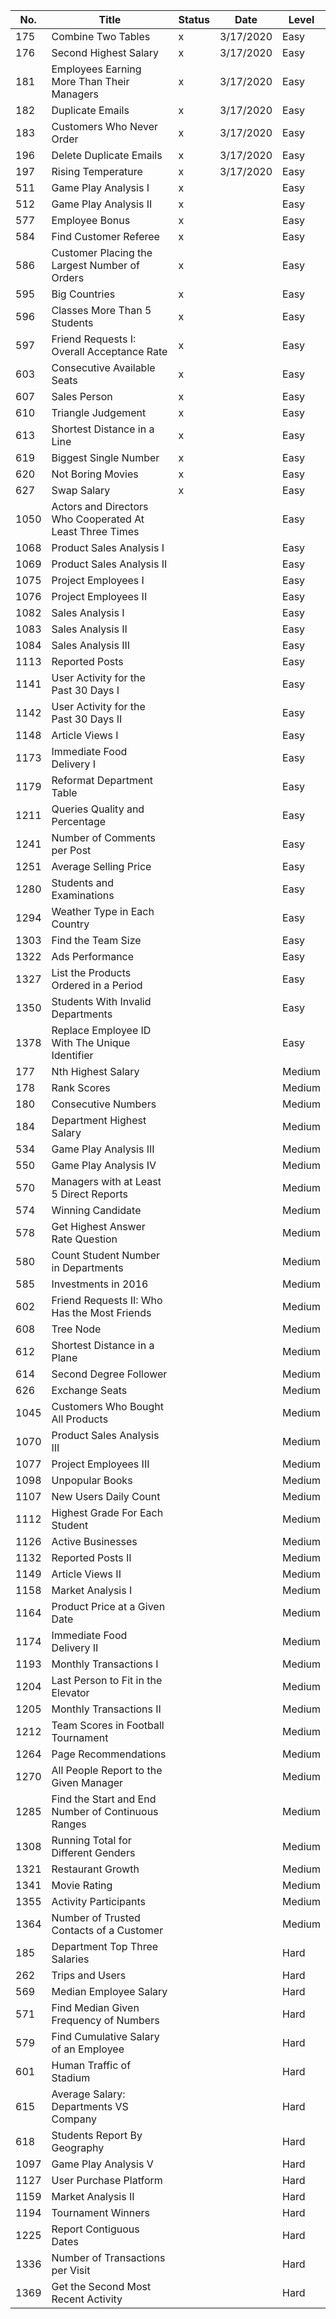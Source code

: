 | No.  | Title                                                        | Status | Date      | Level  |
|------|--------------------------------------------------------------|--------|-----------|--------|
| 175  | Combine Two Tables                                           | x      | 3/17/2020 | Easy   |
| 176  | Second Highest Salary                                        | x      | 3/17/2020 | Easy   |
| 181  | Employees Earning More Than Their Managers                   | x      | 3/17/2020 | Easy   |
| 182  | Duplicate Emails                                             | x      | 3/17/2020 | Easy   |
| 183  | Customers Who Never Order                                    | x      | 3/17/2020 | Easy   |
| 196  | Delete Duplicate Emails                                      | x      | 3/17/2020 | Easy   |
| 197  | Rising Temperature                                           | x      | 3/17/2020 | Easy   |
| 511  | Game Play Analysis I                                         | x      |           | Easy   |
| 512  | Game Play Analysis II                                        | x      |           | Easy   |
| 577  | Employee Bonus                                               | x      |           | Easy   |
| 584  | Find Customer Referee                                        | x      |           | Easy   |
| 586  | Customer Placing the Largest Number of Orders                | x      |           | Easy   |
| 595  | Big Countries                                                | x      |           | Easy   |
| 596  | Classes More Than 5 Students                                 | x      |           | Easy   |
| 597  | Friend Requests I: Overall Acceptance Rate                   | x      |           | Easy   |
| 603  | Consecutive Available Seats                                  | x      |           | Easy   |
| 607  | Sales Person                                                 | x      |           | Easy   |
| 610  | Triangle Judgement                                           | x      |           | Easy   |
| 613  | Shortest Distance in a Line                                  | x      |           | Easy   |
| 619  | Biggest Single Number                                        | x      |           | Easy   |
| 620  | Not Boring Movies                                            | x      |           | Easy   |
| 627  | Swap Salary                                                  | x      |           | Easy   |
| 1050 | Actors and Directors Who Cooperated At Least Three Times     |        |           | Easy   |
| 1068 | Product Sales Analysis I                                     |        |           | Easy   |
| 1069 | Product Sales Analysis II                                    |        |           | Easy   |
| 1075 | Project Employees I                                          |        |           | Easy   |
| 1076 | Project Employees II                                         |        |           | Easy   |
| 1082 | Sales Analysis I                                             |        |           | Easy   |
| 1083 | Sales Analysis II                                            |        |           | Easy   |
| 1084 | Sales Analysis III                                           |        |           | Easy   |
| 1113 | Reported Posts                                               |        |           | Easy   |
| 1141 | User Activity for the Past 30 Days I                         |        |           | Easy   |
| 1142 | User Activity for the Past 30 Days II                        |        |           | Easy   |
| 1148 | Article Views I                                              |        |           | Easy   |
| 1173 | Immediate Food Delivery I                                    |        |           | Easy   |
| 1179 | Reformat Department Table                                    |        |           | Easy   |
| 1211 | Queries Quality and Percentage                               |        |           | Easy   |
| 1241 | Number of Comments per Post                                  |        |           | Easy   |
| 1251 | Average Selling Price                                        |        |           | Easy   |
| 1280 | Students and Examinations                                    |        |           | Easy   |
| 1294 | Weather Type in Each Country                                 |        |           | Easy   |
| 1303 | Find the Team Size                                           |        |           | Easy   |
| 1322 | Ads Performance                                              |        |           | Easy   |
| 1327 | List the Products Ordered in a Period                        |        |           | Easy   |
| 1350 | Students With Invalid Departments                            |        |           | Easy   |
| 1378 | Replace Employee ID With The Unique Identifier               |        |           | Easy   |
| 177  | Nth Highest Salary                                           |        |           | Medium |
| 178  | Rank Scores                                                  |        |           | Medium |
| 180  | Consecutive Numbers                                          |        |           | Medium |
| 184  | Department Highest Salary                                    |        |           | Medium |
| 534  | Game Play Analysis III                                       |        |           | Medium |
| 550  | Game Play Analysis IV                                        |        |           | Medium |
| 570  | Managers with at Least 5 Direct Reports                      |        |           | Medium |
| 574  | Winning Candidate                                            |        |           | Medium |
| 578  | Get Highest Answer Rate Question                             |        |           | Medium |
| 580  | Count Student Number in Departments                          |        |           | Medium |
| 585  | Investments in 2016                                          |        |           | Medium |
| 602  | Friend Requests II: Who Has the Most Friends                 |        |           | Medium |
| 608  | Tree Node                                                    |        |           | Medium |
| 612  | Shortest Distance in a Plane                                 |        |           | Medium |
| 614  | Second Degree Follower                                       |        |           | Medium |
| 626  | Exchange Seats                                               |        |           | Medium |
| 1045 | Customers Who Bought All Products                            |        |           | Medium |
| 1070 | Product Sales Analysis III                                   |        |           | Medium |
| 1077 | Project Employees III                                        |        |           | Medium |
| 1098 | Unpopular Books                                              |        |           | Medium |
| 1107 | New Users Daily Count                                        |        |           | Medium |
| 1112 | Highest Grade For Each Student                               |        |           | Medium |
| 1126 | Active Businesses                                            |        |           | Medium |
| 1132 | Reported Posts II                                            |        |           | Medium |
| 1149 | Article Views II                                             |        |           | Medium |
| 1158 | Market Analysis I                                            |        |           | Medium |
| 1164 | Product Price at a Given Date                                |        |           | Medium |
| 1174 | Immediate Food Delivery II                                   |        |           | Medium |
| 1193 | Monthly Transactions I                                       |        |           | Medium |
| 1204 | Last Person to Fit in the Elevator                           |        |           | Medium |
| 1205 | Monthly Transactions II                                      |        |           | Medium |
| 1212 | Team Scores in Football Tournament                           |        |           | Medium |
| 1264 | Page Recommendations                                         |        |           | Medium |
| 1270 | All People Report to the Given Manager                       |        |           | Medium |
| 1285 | Find the Start and End Number of Continuous Ranges           |        |           | Medium |
| 1308 | Running Total for Different Genders                          |        |           | Medium |
| 1321 | Restaurant Growth                                            |        |           | Medium |
| 1341 | Movie Rating                                                 |        |           | Medium |
| 1355 | Activity Participants                                        |        |           | Medium |
| 1364 | Number of Trusted Contacts of a Customer                     |        |           | Medium |
| 185  | Department Top Three Salaries                                |        |           | Hard   |
| 262  | Trips and Users                                              |        |           | Hard   |
| 569  | Median Employee Salary                                       |        |           | Hard   |
| 571  | Find Median Given Frequency of Numbers                       |        |           | Hard   |
| 579  | Find Cumulative Salary of an Employee                        |        |           | Hard   |
| 601  | Human Traffic of Stadium                                     |        |           | Hard   |
| 615  | Average Salary: Departments VS Company                       |        |           | Hard   |
| 618  | Students Report By Geography                                 |        |           | Hard   |
| 1097 | Game Play Analysis V                                         |        |           | Hard   |
| 1127 | User Purchase Platform                                       |        |           | Hard   |
| 1159 | Market Analysis II                                           |        |           | Hard   |
| 1194 | Tournament Winners                                           |        |           | Hard   |
| 1225 | Report Contiguous Dates                                      |        |           | Hard   |
| 1336 | Number of Transactions per Visit                             |        |           | Hard   |
| 1369 | Get the Second Most Recent Activity                          |        |           | Hard   |
